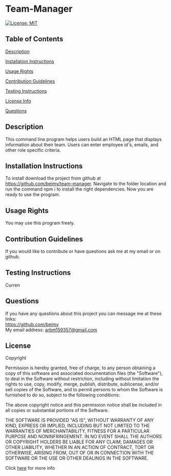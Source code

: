 # Team-Manager
  [![License: MIT](https://img.shields.io/badge/License-MIT-yellow.svg)](https://opensource.org/licenses/MIT)

  ## Table of Contents
  [Description](#Description)

  [Installation Instructions](#Installation-Instructions)

  [Usage Rights](#Usage-Rights)

  [Contribution Guidelines](#Contribution-Guidelines)

  [Testing Instructions](#Testing-Instructions)

  [License Info](#License)

  [Questions](#Questions)
  


  ## Description
  
  This command line program helps users build an HTML page that displays information about their team. Users can enter employee id's, emails, and other role specific criteria. 

  ## Installation Instructions
  
  To install download the project from github at https://github.com/beimy/team-manager. Navigate to the folder location and run the command npm i to install the right dependencies. Now you are ready to use the program.

  ## Usage Rights
  
  You may use this program freely.

  ## Contribution Guidelines
  
  If you would like to contribute or have questions ask me at my email or on github.

  ## Testing Instructions
  
  Curren

  ## Questions
    
  If you have any questions about this project you can message me at these links:<br>
  https://github.com/beimy<br>
  My email address: arbm159357@gmail.com
    

  ## License
    
  Copyright <YEAR> <COPYRIGHT HOLDER>

  Permission is hereby granted, free of charge, to any person obtaining a copy of this software and associated documentation files
  (the "Software"), to deal in the Software without restriction, including without limitation the rights to use, copy, modify, merge,
  publish, distribute, sublicense, and/or sell copies of the Software, and to permit persons to whom the Software is furnished to do so,
  subject to the following conditions:

  The above copyright notice and this permission notice shall be included in all copies or substantial portions of the Software.

  THE SOFTWARE IS PROVIDED "AS IS", WITHOUT WARRANTY OF ANY KIND, EXPRESS OR IMPLIED, INCLUDING BUT NOT LIMITED TO
  THE WARRANTIES OF MERCHANTABILITY, FITNESS FOR A PARTICULAR PURPOSE AND NONINFRINGEMENT. IN NO EVENT SHALL THE
  AUTHORS OR COPYRIGHT HOLDERS BE LIABLE FOR ANY CLAIM, DAMAGES OR OTHER LIABILITY, WHETHER IN AN ACTION OF
  CONTRACT, TORT OR OTHERWISE, ARISING FROM, OUT OF OR IN CONNECTION WITH THE SOFTWARE OR THE USE OR OTHER
  DEALINGS IN THE SOFTWARE.
    
  Click [here](https://www.mit.edu/~amini/LICENSE.md) for more info